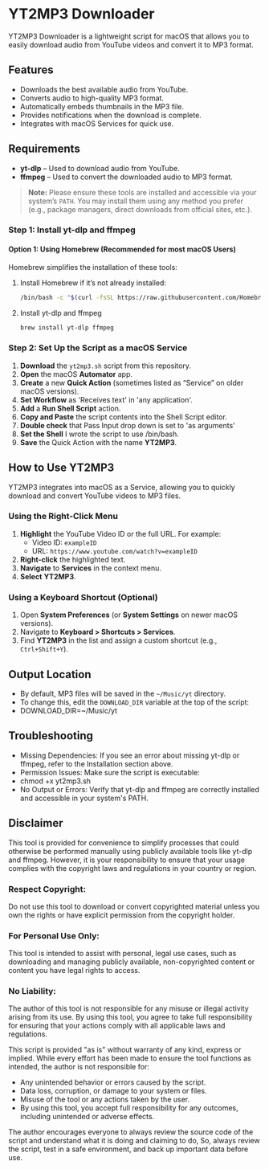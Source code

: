 # YT2MP3 Downloader

YT2MP3 Downloader is a lightweight script for macOS that allows you to easily download audio from YouTube videos and convert it to MP3 format.

## Features
- Downloads the best available audio from YouTube.
- Converts audio to high-quality MP3 format.
- Automatically embeds thumbnails in the MP3 file.
- Provides notifications when the download is complete.
- Integrates with macOS Services for quick use.

## Requirements
- **yt-dlp** – Used to download audio from YouTube.
- **ffmpeg** – Used to convert the downloaded audio to MP3 format.

> **Note:** Please ensure these tools are installed and accessible via your system’s `PATH`. You may install them using any method you prefer (e.g., package managers, direct downloads from official sites, etc.).


### Step 1: Install yt-dlp and ffmpeg

#### Option 1: Using Homebrew (Recommended for most macOS Users)
Homebrew simplifies the installation of these tools:

1. Install Homebrew if it’s not already installed:
   ```bash
   /bin/bash -c "$(curl -fsSL https://raw.githubusercontent.com/Homebrew/install/HEAD/install.sh)"    
2. Install yt-dlp and ffmpeg
   ```bash
   brew install yt-dlp ffmpeg   
   

### Step 2: Set Up the Script as a macOS Service
1. **Download** the `yt2mp3.sh` script from this repository.
2. **Open** the macOS **Automator** app.
3. **Create** a new **Quick Action** (sometimes listed as “Service” on older macOS versions).
4. **Set Workflow** as 'Receives text' in 'any application'.
5. **Add** a **Run Shell Script** action.
6. **Copy and Paste** the script contents into the Shell Script editor.
7. **Double check** that Pass Input drop down is set to 'as arguments'
8. **Set the Shell** I wrote the script to use /bin/bash.
9. **Save** the Quick Action with the name **YT2MP3**.

## How to Use YT2MP3

YT2MP3 integrates into macOS as a Service, allowing you to quickly download and convert YouTube videos to MP3 files.

### Using the Right-Click Menu
1. **Highlight** the YouTube Video ID or the full URL. For example:
   - Video ID: `exampleID`
   - URL: `https://www.youtube.com/watch?v=exampleID`
2. **Right-click** the highlighted text.
3. **Navigate** to **Services** in the context menu.
4. **Select** **YT2MP3**.

### Using a Keyboard Shortcut (Optional)
1. Open **System Preferences** (or **System Settings** on newer macOS versions).
2. Navigate to **Keyboard > Shortcuts > Services**.
3. Find **YT2MP3** in the list and assign a custom shortcut (e.g., `Ctrl+Shift+Y`).

## Output Location
- By default, MP3 files will be saved in the `~/Music/yt` directory.
- To change this, edit the `DOWNLOAD_DIR` variable at the top of the script:
- DOWNLOAD_DIR=~/Music/yt
  
  
## Troubleshooting
- Missing Dependencies: If you see an error about missing yt-dlp or ffmpeg, refer to the Installation section above.
- Permission Issues: Make sure the script is executable:
- chmod +x yt2mp3.sh
- No Output or Errors: Verify that yt-dlp and ffmpeg are correctly installed and accessible in your system's PATH.  

## Disclaimer
This tool is provided for convenience to simplify processes that could otherwise be performed manually using publicly available tools like yt-dlp and ffmpeg. However, it is your responsibility to ensure that your usage complies with the copyright laws and regulations in your country or region.

### Respect Copyright: 
Do not use this tool to download or convert copyrighted material unless you own the rights or have explicit permission from the copyright holder.

### For Personal Use Only: 
This tool is intended to assist with personal, legal use cases, such as downloading and managing publicly available, non-copyrighted content or content you have legal rights to access.

### No Liability: 
The author of this tool is not responsible for any misuse or illegal activity arising from its use.
By using this tool, you agree to take full responsibility for ensuring that your actions comply with all applicable laws and regulations.

This script is provided "as is" without warranty of any kind, express or implied. While every effort has been made to ensure the tool functions as intended, the author is not responsible for:

* Any unintended behavior or errors caused by the script.
* Data loss, corruption, or damage to your system or files.
* Misuse of the tool or any actions taken by the user.
* By using this tool, you accept full responsibility for any outcomes, including unintended or adverse effects. 

The author encourages everyone to always review the source code of the script and understand what it is doing and claiming to do, So, always review the script, test in a safe environment, and back up important data before use.

